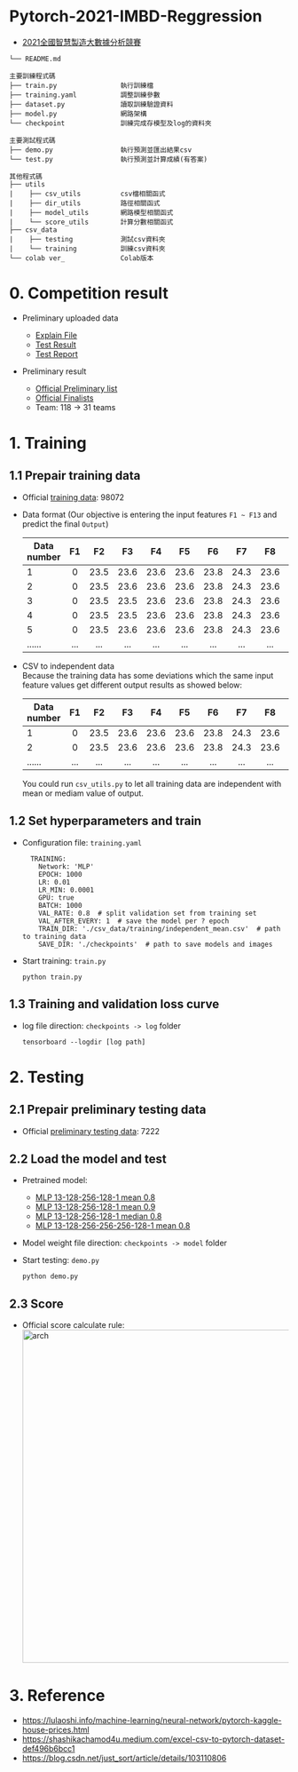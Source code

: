 # Pytorch-2021-IMBD-Reggression
- [2021全國智慧製造大數據分析競賽](https://imbd2021.thu.edu.tw/)  

```
└── README.md 

主要訓練程式碼
├── train.py                執行訓練檔
├── training.yaml           調整訓練參數
├── dataset.py              讀取訓練驗證資料
├── model.py                網路架構
└── checkpoint              訓練完成存模型及log的資料夾

主要測試程式碼   
├── demo.py                 執行預測並匯出結果csv
└── test.py                 執行預測並計算成績(有答案)

其他程式碼
├── utils
|    ├── csv_utils          csv檔相關函式
|    ├── dir_utils          路徑相關函式
|    ├── model_utils        網路模型相關函式
|    └── score_utils        計算分數相關函式
├── csv_data
|    ├── testing            測試csv資料夾    
|    └── training           訓練csv資料夾
└── colab ver_              Colab版本
```  
# 0. Competition result  
- Preliminary uploaded data  
  - [Explain File](https://drive.google.com/file/d/1Gpo4ZX1VsPFwPaziXvJywOSG_OVPekNr/view?usp=sharing)  
  - [Test Result](https://drive.google.com/file/d/1rZZ0k7-cOi32kJDaIHenxfYZJqKRJcFo/view?usp=sharing)  
  - [Test Report](https://drive.google.com/file/d/1vYPjHpsvyp_bYV4o27Jkvc-ftF0_sLav/view?usp=sharing)  

- Preliminary result  
  - [Official Preliminary list](https://drive.google.com/file/d/15U9mXZLw6O-_010FUo8QVYBELv4PACcC/view?usp=sharing)  
  - [Official Finalists](https://drive.google.com/file/d/1_6yPpp-ZeFvrYWak8JPKpFzeAeXgGkwP/view?usp=sharing)  
  - Team: 118 -> 31 teams  

# 1. Training   

## 1.1 Prepair training data  
- Official [training data](https://drive.google.com/file/d/1xj7Wpev5k48hP6nBoEFJURd-hoPy4Bzv/view?usp=sharing): 98072  
- Data format (Our objective is entering the input features `F1 ~ F13` and predict the final `Output`)  

    | Data number | F1  | F2  | F3  | F4  | F5  | F6  | F7  | F8  | F9  | F10  | F11  | F12  | F13  |Output|  
    | ----------- |:---:|:---:|:---:|:---:|:---:|:---:|:---:|:---:|:---:|:----:|:----:|:----:|:----:|:----:|  
    | 1           |0	|23.5 |23.6 |23.6 |23.6	|23.8 |24.3 |23.6 |23.5 |22.6  |23.3  |	23.1 |22.3  |0     |  
    | 2           |0	|23.5 |23.6 |23.6 |23.6	|23.8 |24.3 |23.6 |23.5 |22.6  |23.3  |	23.1 |22.3  |-0.6  |  
    | 3           |0	|23.5 |23.5 |23.6 |23.6	|23.8 |24.3 |23.6 |23.5 |22.6  |23.3  |	23.1 |22.3  |0.6   |  
    | 4           |0	|23.5 |23.5 |23.6 |23.6	|23.8 |24.3 |23.6 |23.5 |22.6  |23.3  |	23.1 |22.3  |-0.6  |  
    | 5           |0	|23.5 |23.6 |23.6 |23.6	|23.8 |24.3 |23.6 |23.5 |22.6  |23.3  |	23.1 |22.3  |-0.3  |  
    | ......      |...	|...  |...  |...  |...  |...  |...  |...  |...  |...   |...   |...   |...   |...   |  
    
- CSV to independent data  
  Because the training data has some deviations which the same input feature values get different output results as showed below:  
  
    | Data number | F1  | F2  | F3  | F4  | F5  | F6  | F7  | F8  | F9  | F10  | F11  | F12  | F13  |Output|  
    | ----------- |:---:|:---:|:---:|:---:|:---:|:---:|:---:|:---:|:---:|:----:|:----:|:----:|:----:|:----:|  
    | 1           |0	|23.5 |23.6 |23.6 |23.6	|23.8 |24.3 |23.6 |23.5 |22.6  |23.3  |	23.1 |22.3  |0     |  
    | 2           |0	|23.5 |23.6 |23.6 |23.6	|23.8 |24.3 |23.6 |23.5 |22.6  |23.3  |	23.1 |22.3  |-0.6  |  
    | ......      |...	|...  |...  |...  |...  |...  |...  |...  |...  |...   |...   |...   |...   |...   |  
    
  You could run `csv_utils.py` to let all training data are independent with mean or mediam value of output.  
    
## 1.2 Set hyperparameters and train  
- Configuration file: `training.yaml`  

  ```
    TRAINING:
      Network: 'MLP'
      EPOCH: 1000
      LR: 0.01
      LR_MIN: 0.0001
      GPU: true
      BATCH: 1000
      VAL_RATE: 0.8  # split validation set from training set
      VAL_AFTER_EVERY: 1  # save the model per ? epoch
      TRAIN_DIR: './csv_data/training/independent_mean.csv'  # path to training data
      SAVE_DIR: './checkpoints'  # path to save models and images

  ```
  
- Start training: `train.py`  

    ```
    python train.py
    ```  
## 1.3 Training and validation loss curve  
- log file direction: `checkpoints -> log` folder  

    ```
    tensorboard --logdir [log path]
    ```

# 2. Testing
## 2.1 Prepair preliminary testing data  
- Official [preliminary testing data](https://drive.google.com/file/d/17b03rxEfXTGlcSLJCv-W-ctTWsYwhA3c/view?usp=sharing): 7222  


## 2.2 Load the model and test  
- Pretrained model:  
  - [MLP 13-128-256-128-1 mean 0.8](https://drive.google.com/file/d/1vpIN1N8Xfaxp7h4iz8obXfX7Oy1u_6Um/view?usp=sharing)  
  - [MLP 13-128-256-128-1 mean 0.9](https://drive.google.com/file/d/17m4Hl1eZGfNbYU0eFcxVHqWXHlkVBTpc/view?usp=sharing)  
  - [MLP 13-128-256-128-1 median 0.8](https://drive.google.com/file/d/128De9g4p_i0reXA7YYXJaRxXq6GyYya9/view?usp=sharing)  
  - [MLP 13-128-256-256-256-128-1 mean 0.8](https://drive.google.com/file/d/1K6RQYvPYYKmWcTYGP6Y7ZVRK2Os61_iz/view?usp=sharing)  


- Model weight file direction: `checkpoints -> model` folder  
- Start testing: `demo.py`  
  
    ```
    python demo.py  
    ```
    
## 2.3 Score  
- Official score calculate rule:  
  <img src="https://github.com/FanChiMao/Pytorch-2021-IMBD-Reggression/blob/main/figures/score_rule.JPG" alt="arch" width="600" style="zoom:100%;" />  

# 3. Reference  
- https://lulaoshi.info/machine-learning/neural-network/pytorch-kaggle-house-prices.html  
- https://shashikachamod4u.medium.com/excel-csv-to-pytorch-dataset-def496b6bcc1  
- https://blog.csdn.net/just_sort/article/details/103110806  



